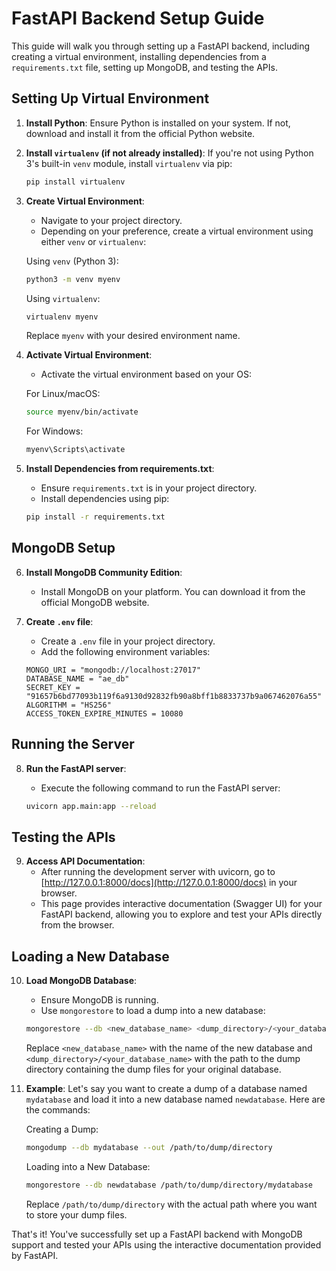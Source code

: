 # FastAPI Backend Setup Guide

This guide will walk you through setting up a FastAPI backend, including creating a virtual environment, installing dependencies from a `requirements.txt` file, setting up MongoDB, and testing the APIs.

## Setting Up Virtual Environment

1. **Install Python**: Ensure Python is installed on your system. If not, download and install it from the official Python website.

2. **Install `virtualenv` (if not already installed)**: If you're not using Python 3's built-in `venv` module, install `virtualenv` via pip:

    ```bash
    pip install virtualenv
    ```

3. **Create Virtual Environment**:
   - Navigate to your project directory.
   - Depending on your preference, create a virtual environment using either `venv` or `virtualenv`:
   
   Using `venv` (Python 3):
   ```bash
   python3 -m venv myenv
   ```

   Using `virtualenv`:
   ```bash
   virtualenv myenv
   ```

   Replace `myenv` with your desired environment name.

4. **Activate Virtual Environment**:
   - Activate the virtual environment based on your OS:

   For Linux/macOS:
   ```bash
   source myenv/bin/activate
   ```

   For Windows:
   ```bash
   myenv\Scripts\activate
   ```

5. **Install Dependencies from requirements.txt**:
   - Ensure `requirements.txt` is in your project directory.
   - Install dependencies using pip:

   ```bash
   pip install -r requirements.txt
   ```

## MongoDB Setup

6. **Install MongoDB Community Edition**:
   - Install MongoDB on your platform. You can download it from the official MongoDB website.

7. **Create `.env` file**:
   - Create a `.env` file in your project directory.
   - Add the following environment variables:

   ```plaintext
   MONGO_URI = "mongodb://localhost:27017"
   DATABASE_NAME = "ae_db"
   SECRET_KEY = "91657b6bd77093b119f6a9130d92832fb90a8bff1b8833737b9a067462076a55"
   ALGORITHM = "HS256"
   ACCESS_TOKEN_EXPIRE_MINUTES = 10080
   ```

## Running the Server

8. **Run the FastAPI server**:
   - Execute the following command to run the FastAPI server:

   ```bash
   uvicorn app.main:app --reload
   ```

## Testing the APIs

9. **Access API Documentation**:
   - After running the development server with uvicorn, go to [http://127.0.0.1:8000/docs](http://127.0.0.1:8000/docs) in your browser.
   - This page provides interactive documentation (Swagger UI) for your FastAPI backend, allowing you to explore and test your APIs directly from the browser.

## Loading a New Database

10. **Load MongoDB Database**:
    - Ensure MongoDB is running.
    - Use `mongorestore` to load a dump into a new database:

    ```bash
    mongorestore --db <new_database_name> <dump_directory>/<your_database_name>
    ```

    Replace `<new_database_name>` with the name of the new database and `<dump_directory>/<your_database_name>` with the path to the dump directory containing the dump files for your original database.

11. **Example**:
    Let's say you want to create a dump of a database named `mydatabase` and load it into a new database named `newdatabase`. Here are the commands:

    Creating a Dump:
    ```bash
    mongodump --db mydatabase --out /path/to/dump/directory
    ```

    Loading into a New Database:
    ```bash
    mongorestore --db newdatabase /path/to/dump/directory/mydatabase
    ```

    Replace `/path/to/dump/directory` with the actual path where you want to store your dump files.

That's it! You've successfully set up a FastAPI backend with MongoDB support and tested your APIs using the interactive documentation provided by FastAPI.